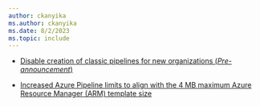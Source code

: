 ```yaml
---
author: ckanyika
ms.author: ckanyika
ms.date: 8/2/2023
ms.topic: include
---
```


- [Disable creation of classic pipelines for new organizations (_Pre-announcement_)](#disable-creation-of-classic-pipelines-for-new-organizations-pre-announcement)

- [Increased Azure Pipeline limits to align with the 4 MB maximum Azure Resource Manager (ARM) template size](#increased-azure-pipeline-limits-to-align-with-the-4-mb-maximum-azure-resource-manager-arm-template-size)
